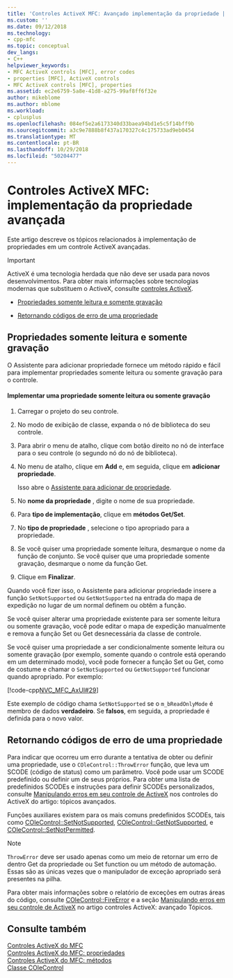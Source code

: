 ```yaml
---
title: 'Controles ActiveX MFC: Avançado implementação da propriedade | Microsoft Docs'
ms.custom: ''
ms.date: 09/12/2018
ms.technology:
- cpp-mfc
ms.topic: conceptual
dev_langs:
- C++
helpviewer_keywords:
- MFC ActiveX controls [MFC], error codes
- properties [MFC], ActiveX controls
- MFC ActiveX controls [MFC], properties
ms.assetid: ec2e6759-5a8e-41d8-a275-99af8ff6f32e
author: mikeblome
ms.author: mblome
ms.workload:
- cplusplus
ms.openlocfilehash: 084ef5e2a6173340d33baea94bd1e5c5f14bff9b
ms.sourcegitcommit: a3c9e7888b8f437a170327c4c175733ad9eb0454
ms.translationtype: MT
ms.contentlocale: pt-BR
ms.lasthandoff: 10/29/2018
ms.locfileid: "50204477"
---
```

# <a name="mfc-activex-controls-advanced-property-implementation"></a>Controles ActiveX MFC: implementação da propriedade avançada

Este artigo descreve os tópicos relacionados à implementação de propriedades em um controle ActiveX avançadas.

>[!IMPORTANT]
> ActiveX é uma tecnologia herdada que não deve ser usada para novos desenvolvimentos. Para obter mais informações sobre tecnologias modernas que substituem o ActiveX, consulte [controles ActiveX](activex-controls.md).

- [Propriedades somente leitura e somente gravação](#_core_read2donly_and_write2donly_properties)

- [Retornando códigos de erro de uma propriedade](#_core_returning_error_codes_from_a_property)

##  <a name="_core_read2donly_and_write2donly_properties"></a> Propriedades somente leitura e somente gravação

O Assistente para adicionar propriedade fornece um método rápido e fácil para implementar propriedades somente leitura ou somente gravação para o controle.

#### <a name="to-implement-a-read-only-or-write-only-property"></a>Implementar uma propriedade somente leitura ou somente gravação

1. Carregar o projeto do seu controle.

1. No modo de exibição de classe, expanda o nó de biblioteca do seu controle.

1. Para abrir o menu de atalho, clique com botão direito no nó de interface para o seu controle (o segundo nó do nó de biblioteca).

1. No menu de atalho, clique em **Add** e, em seguida, clique em **adicionar propriedade**.

   Isso abre o [Assistente para adicionar de propriedade](../ide/names-add-property-wizard.md).

1. No **nome da propriedade** , digite o nome de sua propriedade.

1. Para **tipo de implementação**, clique em **métodos Get/Set**.

1. No **tipo de propriedade** , selecione o tipo apropriado para a propriedade.

1. Se você quiser uma propriedade somente leitura, desmarque o nome da função de conjunto. Se você quiser que uma propriedade somente gravação, desmarque o nome da função Get.

9. Clique em **Finalizar**.

Quando você fizer isso, o Assistente para adicionar propriedade insere a função `SetNotSupported` ou `GetNotSupported` na entrada do mapa de expedição no lugar de um normal definem ou obtêm a função.

Se você quiser alterar uma propriedade existente para ser somente leitura ou somente gravação, você pode editar o mapa de expedição manualmente e remova a função Set ou Get desnecessária da classe de controle.

Se você quiser uma propriedade a ser condicionalmente somente leitura ou somente gravação (por exemplo, somente quando o controle está operando em um determinado modo), você pode fornecer a função Set ou Get, como de costume e chamar o `SetNotSupported` ou `GetNotSupported` funcionar quando apropriado. Por exemplo:

[!code-cpp[NVC_MFC_AxUI#29](../mfc/codesnippet/cpp/mfc-activex-controls-advanced-property-implementation_1.cpp)]

Este exemplo de código chama `SetNotSupported` se o `m_bReadOnlyMode` é membro de dados **verdadeiro**. Se **falsos**, em seguida, a propriedade é definida para o novo valor.

##  <a name="_core_returning_error_codes_from_a_property"></a> Retornando códigos de erro de uma propriedade

Para indicar que ocorreu um erro durante a tentativa de obter ou definir uma propriedade, use o `COleControl::ThrowError` função, que leva um SCODE (código de status) como um parâmetro. Você pode usar um SCODE predefinido ou definir um de seus próprios. Para obter uma lista de predefinidos SCODEs e instruções para definir SCODEs personalizados, consulte [Manipulando erros em seu controle de ActiveX](../mfc/mfc-activex-controls-advanced-topics.md) nos controles do ActiveX do artigo: tópicos avançados.

Funções auxiliares existem para os mais comuns predefinidos SCODEs, tais como [COleControl::SetNotSupported](../mfc/reference/colecontrol-class.md#setnotsupported), [COleControl::GetNotSupported](../mfc/reference/colecontrol-class.md#getnotsupported), e [COleControl::SetNotPermitted](../mfc/reference/colecontrol-class.md#setnotpermitted).

> [!NOTE]
>  `ThrowError` deve ser usado apenas como um meio de retornar um erro de dentro Get da propriedade ou Set function ou um método de automação. Essas são as únicas vezes que o manipulador de exceção apropriado será presentes na pilha.

Para obter mais informações sobre o relatório de exceções em outras áreas do código, consulte [COleControl::FireError](../mfc/reference/colecontrol-class.md#fireerror) e a seção [Manipulando erros em seu controle de ActiveX](../mfc/mfc-activex-controls-advanced-topics.md) no artigo controles ActiveX: avançado Tópicos.

## <a name="see-also"></a>Consulte também

[Controles ActiveX do MFC](../mfc/mfc-activex-controls.md)<br/>
[Controles ActiveX do MFC: propriedades](../mfc/mfc-activex-controls-properties.md)<br/>
[Controles ActiveX do MFC: métodos](../mfc/mfc-activex-controls-methods.md)<br/>
[Classe COleControl](../mfc/reference/colecontrol-class.md)
